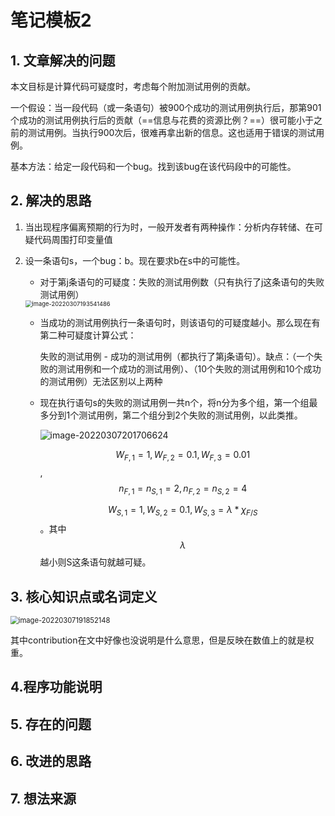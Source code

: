 # 笔记模板2

## 1. 文章解决的问题

本文目标是计算代码可疑度时，考虑每个附加测试用例的贡献。

一个假设：当一段代码（或一条语句）被900个成功的测试用例执行后，那第901个成功的测试用例执行后的贡献（==信息与花费的资源比例？==）很可能小于之前的测试用例。当执行900次后，很难再拿出新的信息。这也适用于错误的测试用例。

基本方法：给定一段代码和一个bug。找到该bug在该代码段中的可能性。

## 2. 解决的思路

1. 当出现程序偏离预期的行为时，一般开发者有两种操作：分析内存转储、在可疑代码周围打印变量值

2. 设一条语句s，一个bug：b。现在要求b在s中的可能性。

   * 对于第j条语句的可疑度：失败的测试用例数（只有执行了j这条语句的失败测试用例）

   <img src="C:\Users\HDULAB601\AppData\Roaming\Typora\typora-user-images\image-20220307193541486.png" alt="image-20220307193541486" style="zoom:67%;" />

   * 当成功的测试用例执行一条语句时，则该语句的可疑度越小。那么现在有第二种可疑度计算公式：

     失败的测试用例 - 成功的测试用例（都执行了第j条语句）。缺点：（一个失败的测试用例和一个成功的测试用例）、（10个失败的测试用例和10个成功的测试用例）无法区别以上两种

   * 现在执行语句s的失败的测试用例一共n个，将n分为多个组，第一个组最多分到1个测试用例，第二个组分到2个失败的测试用例，以此类推。

     ![image-20220307201706624](C:\Users\HDULAB601\AppData\Roaming\Typora\typora-user-images\image-20220307201706624.png)

     $$W_{F,1} = 1,W_{F,2} = 0.1, W_{F,3} = 0.01$$,$$n_{F,1} = n_{S,1} = 2, n_{F,2} = n_{S,2} = 4$$
     
     $$W_{S,1} = 1, W_{S,2} = 0.1, W_{S,3} = \lambda *  \chi_{F/S}$$。其中$$\lambda$$越小则S这条语句就越可疑。
     
     

## 3. 核心知识点或名词定义

<img src="C:\Users\HDULAB601\AppData\Roaming\Typora\typora-user-images\image-20220307191852148.png" alt="image-20220307191852148" style="zoom:80%;" />

其中contribution在文中好像也没说明是什么意思，但是反映在数值上的就是权重。

## 4.程序功能说明

## 5. 存在的问题

## 6. 改进的思路

## 7. 想法来源

